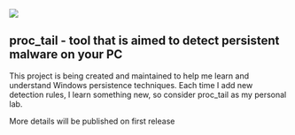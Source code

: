 ![](https://raw.githubusercontent.com/V1rucov/proc_tail/refs/heads/master/logo.ico)

## proc_tail - tool that is aimed to detect persistent malware on your PC
This project is being created and maintained to help me learn and understand Windows persistence techniques. Each time I add new detection rules, I learn something new, so consider proc_tail as my personal lab.

More details will be published on first release
